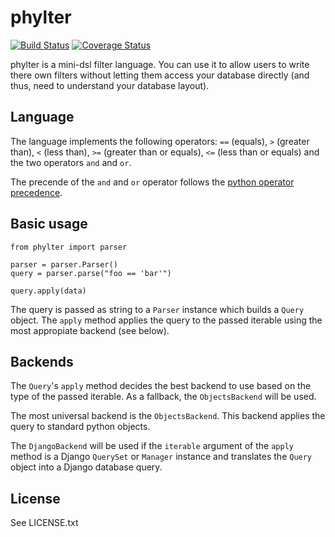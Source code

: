 # phylter

[![Build Status](https://travis-ci.org/ercpe/phylter.svg?branch=master)](https://travis-ci.org/ercpe/phylter) [![Coverage Status](https://coveralls.io/repos/ercpe/phylter/badge.svg?branch=master&service=github)](https://coveralls.io/github/ercpe/phylter?branch=master)


phylter is a mini-dsl filter language. You can use it to allow users to write there own filters without letting them access your database directly (and thus, need to understand your database layout).


## Language

The language implements the following operators: `==` (equals), `>` (greater than), `<` (less than), `>=` (greater than or equals), `<=` (less than or equals) and the two operators `and` and `or`.

The precende of the `and` and `or` operator follows the [python operator precedence](https://docs.python.org/3/reference/expressions.html#operator-precedence).


## Basic usage


    from phylter import parser
    
    parser = parser.Parser()
    query = parser.parse("foo == 'bar'")
    
    query.apply(data)

The query is passed as string to a `Parser` instance which builds a `Query` object. The `apply` method applies the query to the passed iterable using the most appropiate backend (see below).


## Backends

The `Query`'s `apply` method decides the best backend to use based on the type of the passed iterable. As a fallback, the `ObjectsBackend` will be used.

The most universal backend is the `ObjectsBackend`. This backend applies the query to standard python objects.

The `DjangoBackend` will be used if the `iterable` argument of the `apply` method is a Django `QuerySet` or `Manager` instance and translates the `Query` object into a Django database query.


## License

See LICENSE.txt
